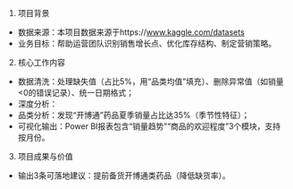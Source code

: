 
1. 项目背景
- 数据来源：本项目数据来源于https://www.kaggle.com/datasets
- 业务目标：帮助运营团队识别销售增长点、优化库存结构、制定营销策略。

 2. 核心工作内容
- 数据清洗：处理缺失值（占比5%，用“品类均值”填充）、删除异常值（如销量<0的错误记录）、统一日期格式；
- 深度分析：
- 品类分析：发现“开博通”药品夏季销量占比达35%（季节性特征）；
- 可视化输出：Power BI报表包含“销量趋势”“商品的欢迎程度”3个模块，支持按月份。

 3. 项目成果与价值
- 输出3条可落地建议：提前备货开博通类药品（降低缺货率）。
